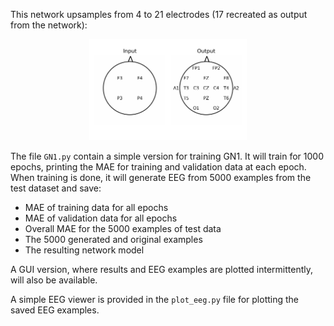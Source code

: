 This network upsamples from 4 to 21 electrodes (17 recreated as output from the network):

<p align="center">
<img src="https://github.com/Svanteberg/Virtual-EEG-electrodes/blob/master/images/10-20_4-17.png" width="50%">
</p>


The file `GN1.py` contain a simple version for training GN1. It will train for 1000 epochs, printing the MAE for training and validation data at each epoch. When training is done, it will generate EEG from 5000 examples from the test dataset and save:

- MAE of training data for all epochs
- MAE of validation data for all epochs
- Overall MAE for the 5000 examples of test data
- The 5000 generated and original examples
- The resulting network model

A GUI version, where results and EEG examples are plotted intermittently, will also be available.

A simple EEG viewer is provided in the ``plot_eeg.py`` file for plotting the saved EEG examples.

